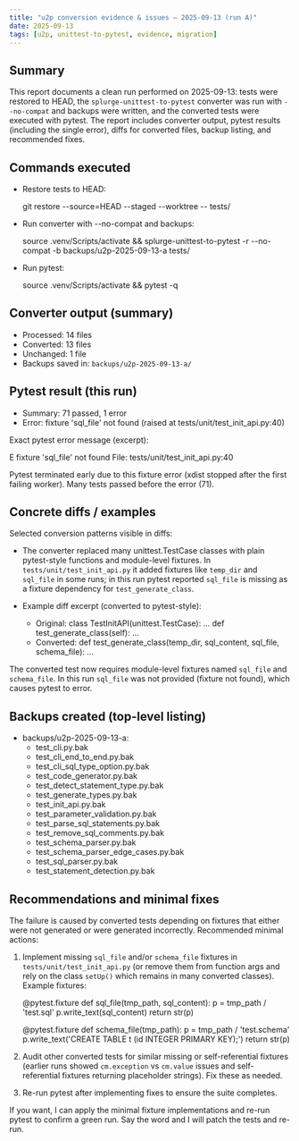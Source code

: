 ```yaml
---
title: "u2p conversion evidence & issues — 2025-09-13 (run A)"
date: 2025-09-13
tags: [u2p, unittest-to-pytest, evidence, migration]
---
```


Summary
-------

This report documents a clean run performed on 2025-09-13: tests were restored to HEAD, the `splurge-unittest-to-pytest` converter was run with `--no-compat` and backups were written, and the converted tests were executed with pytest. The report includes converter output, pytest results (including the single error), diffs for converted files, backup listing, and recommended fixes.

Commands executed
-----------------

- Restore tests to HEAD:

  git restore --source=HEAD --staged --worktree -- tests/

- Run converter with --no-compat and backups:

  source .venv/Scripts/activate && splurge-unittest-to-pytest -r --no-compat -b backups/u2p-2025-09-13-a tests/

- Run pytest:

  source .venv/Scripts/activate && pytest -q


Converter output (summary)
--------------------------

- Processed: 14 files
- Converted: 13 files
- Unchanged: 1 file
- Backups saved in: `backups/u2p-2025-09-13-a/`


Pytest result (this run)
------------------------

- Summary: 71 passed, 1 error
- Error: fixture 'sql_file' not found (raised at tests/unit/test_init_api.py:40)

Exact pytest error message (excerpt):

  E   fixture 'sql_file' not found
  File: tests/unit/test_init_api.py:40

Pytest terminated early due to this fixture error (xdist stopped after the first failing worker). Many tests passed before the error (71).


Concrete diffs / examples
-------------------------

Selected conversion patterns visible in diffs:

- The converter replaced many unittest.TestCase classes with plain pytest-style functions and module-level fixtures. In `tests/unit/test_init_api.py` it added fixtures like `temp_dir` and `sql_file` in some runs; in this run pytest reported `sql_file` is missing as a fixture dependency for `test_generate_class`.

- Example diff excerpt (converted to pytest-style):

  - Original: class TestInitAPI(unittest.TestCase): ... def test_generate_class(self): ...
  - Converted: def test_generate_class(temp_dir, sql_content, sql_file, schema_file): ...

The converted test now requires module-level fixtures named `sql_file` and `schema_file`. In this run `sql_file` was not provided (fixture not found), which causes pytest to error.


Backups created (top-level listing)
----------------------------------

- backups/u2p-2025-09-13-a:
  - test_cli.py.bak
  - test_cli_end_to_end.py.bak
  - test_cli_sql_type_option.py.bak
  - test_code_generator.py.bak
  - test_detect_statement_type.py.bak
  - test_generate_types.py.bak
  - test_init_api.py.bak
  - test_parameter_validation.py.bak
  - test_parse_sql_statements.py.bak
  - test_remove_sql_comments.py.bak
  - test_schema_parser.py.bak
  - test_schema_parser_edge_cases.py.bak
  - test_sql_parser.py.bak
  - test_statement_detection.py.bak


Recommendations and minimal fixes
----------------------------------

The failure is caused by converted tests depending on fixtures that either were not generated or were generated incorrectly. Recommended minimal actions:

1) Implement missing `sql_file` and/or `schema_file` fixtures in `tests/unit/test_init_api.py` (or remove them from function args and rely on the class `setUp()` which remains in many converted classes). Example fixtures:

    @pytest.fixture
    def sql_file(tmp_path, sql_content):
        p = tmp_path / 'test.sql'
        p.write_text(sql_content)
        return str(p)

    @pytest.fixture
    def schema_file(tmp_path):
        p = tmp_path / 'test.schema'
        p.write_text('CREATE TABLE t (id INTEGER PRIMARY KEY);')
        return str(p)

2) Audit other converted tests for similar missing or self-referential fixtures (earlier runs showed `cm.exception` vs `cm.value` issues and self-referential fixtures returning placeholder strings). Fix these as needed.

3) Re-run pytest after implementing fixes to ensure the suite completes.


If you want, I can apply the minimal fixture implementations and re-run pytest to confirm a green run. Say the word and I will patch the tests and re-run.
